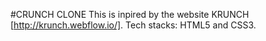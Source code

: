 #CRUNCH CLONE
This is inpired by the website KRUNCH [http://krunch.webflow.io/].
Tech stacks: HTML5 and CSS3.
